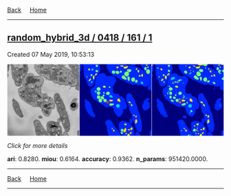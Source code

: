 
[Back](..)&nbsp;&nbsp;&nbsp;&nbsp;&nbsp;[Home](https://leapmanlab.github.io/snapshots)

---

<div class="summary"><a href="1"><h2>random_hybrid_3d / 0418 / 161 / 1</h2></a><p>Created 07 May 2019, 10:53:13
</p><a href="1"><img src="1/media/summary.png" align="center"></a><p>
<i>Click for more details</i>
</p></div>

**ari**: 0.8280. **miou**: 0.6164. **accuracy**: 0.9362. **n_params**: 951420.0000. 

---

[Back](..)&nbsp;&nbsp;&nbsp;&nbsp;&nbsp;[Home](https://leapmanlab.github.io/snapshots)

---